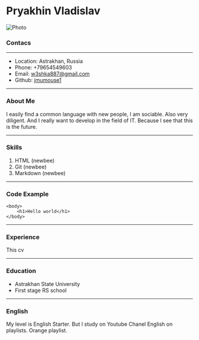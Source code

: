 # **Pryakhin Vladislav**

![Photo](/https://github.com/jmumouse1/rsschool-cv/tree/gh-pages/img.jpg)

### Contacs

---

- Location: Astrakhan, Russia
- Phone: +79654549603
- Email: w3shka887@gmail.com
- Github: [jmumouse1](https://github.com/jmumouse1/rsschool-cv)

---

### About Me

I easily find a common language with new people, I am sociable.
Also very diligent.
And I really want to develop in the field of IT. Because I see that this is the future.

---

### Skills

1. HTML (newbee)
2. Git (newbee)
3. Markdown (newbee)

---

### Code Example

```
<body>
    <h1>Hello world</h1>
</body>

```

---

### Experience

This cv

---

### Education

- Astrakhan State University
- First stage RS school

---

### English

My level is English Starter.
But I study on Youtube Chanel English on playlists.
Orange playlist.
